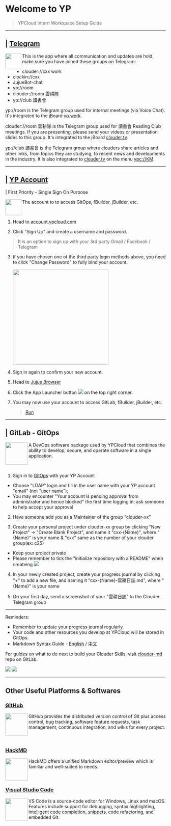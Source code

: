 # Welcome to YP
> YPCloud Intern Workspace Setup Guide

---

## | [Telegram](https://telegram.org/)

[<img align="left" height="50" src="https://user-images.githubusercontent.com/116076967/197924025-8a924016-4cd8-435b-8305-429ae37cfc36.png" />](https://telegram.org/)

This is the app where all communication and updates are hold,
<br>make sure you have joined these groups on Telegram:

* clouder://cxx work
* clockin://cxx
* JujueBot-chat
* yp://room
* clouder://room 雲耕隊
* yp://club 讀書會

yp://room is the Telegram group used for internal meetings (via Voice Chat). It's integrated to the jBoard [yp.work](https://jboard.ypcloud.com/?q=yp.work). 

clouder://room 雲耕隊 is the Telegram group used for 讀書會 Reading Club meetings. If you are presenting, please send your videos or presentation slides to this group. It's integrated to the jBoard [clouder.tv](https://jboard.ypcloud.com/?q=clouder.tv). 

yp://club 讀書會 is the Telegram group where clouders share articles and other links, from topics they are studying, to recent news and developments in the industry. It is also integrated to [clouder.tv](https://jboard.ypcloud.com/?q=clouder.tv) on the menu [ypc://KM](https://git.page/jj/board?qname=pagetg-km-url).

---

## | [YP Account](https://account.ypcloud.com/#/login) 
| First Priority - Single Sign On Purpose

[<img align="left" height="50" src="https://user-images.githubusercontent.com/116076967/197923800-e840dc33-8ede-4955-8b42-ae3fde4418a0.png" />](https://account.ypcloud.com/#/login)

The account to to access GitOps, fBuilder, jBuilder, etc.

<br>

1. Head to [account.ypcloud.com](https://account.ypcloud.com/#/login)

2. Click "Sign Up" and create a username and password.
  >  It is an option to sign up with your 3rd party Gmail / Facebook / Telegram

3. If you have chosen one of the third party login methods above, you need to  click "Change Password" to fully bind your account.
    
    [<img src="https://user-images.githubusercontent.com/116076967/197032230-e463c270-28a3-4510-8625-14bece013714.png" width=300 height=300>](https://jujue.app/browser)

4. Sign in again to confirm your new account.

5. Head to [Jujue Browser](https://jujue.app/browser)

6. Click the App Launcher button [![](https://i.imgur.com/3eNN7Er.png)](https://jujue.app/browser) on the top right corner.

7. You may now use your account to access GitLab, fBuilder, jBuilder, etc.
    > [Run](https://run.ypcloud.com)

---

## | GitLab - GitOps

[<img align="left" width="70" height="70" src="https://user-images.githubusercontent.com/116076967/197919454-437fcccc-1d13-4514-9db0-6ed0fa399b7b.png" />](https://gitlab.com/)

A DevOps software package used by YPCloud that combines the ability to develop, secure, and operate software in a single application.

<br>

1. Sign in to [GitOps](https://gitops.ypcloud.com) with your YP Account
- Choose "LDAP" login and fill in the user name with your YP account "email" (not "user name");
- You may encounter "Your account is pending approval from administrator and hence blocked" the first time logging in; ask someone to help accept your approval 

2. Have someone add you as a Maintainer of the group "clouder-xx"

3. Create your personal project under clouder-xx group by clicking "New Project" -> "Create Blank Project", and name it "cxx-{Name}", where "{Name}" is your name & "cxx" same as the number of your clouder group(ex: c25)
* Keep your project private
* Please remember to tick the "initialize repository with a README" when createing 
[![](https://i.imgur.com/H4ZX5na.png)](https://gitops.ypcloud.com/)

4. In your newly created project, create your progress journal by clicking "+" to add a new file, and naming it "cxx-{Name}-雲耕日誌.md", where "{Name}" is your name 

5. On your first day, send a screenshot of your "雲耕日誌" to the Clouder Telegram group

---

Reminders: 
* Remember to update your progress journal regularly.
* Your code and other resources you develop at YPCloud will be stored in GitOps.
* Markdown Syntax Guide - [English](https://www.markdownguide.org/basic-syntax/) / [中文](https://markdown.tw/) 

For guides on what to do next to build your Clouder Skills, visit [clouder-md](https://gitops.ypcloud.com/clouder-guide/clouder-md/) repo on GitLab. 

[![](https://i.imgur.com/FTdU6lQ.jpg)](https://www.ypcloud.com/)
[![](https://i.imgur.com/kR4cYiI.jpg)](https://www.ypcloud.com/)

---

## Other Useful Platforms & Softwares

### [GitHub](https://github.com/)

[<img align="left" width="70" height="70" src="https://user-images.githubusercontent.com/116076967/197919385-032a0699-0647-4db1-90a7-c96b748a5a50.png" />](https://github.com/)

GitHub provides the distributed version control of Git plus access control, bug tracking, software feature requests, task management, continuous integration, and wikis for every project.

<br>

### [HackMD](https://hackmd.io/)

[<img align="left" width="70" height="70" src="https://user-images.githubusercontent.com/116076967/197919788-47f36567-449e-473f-9f35-6afd7e853c44.png" />](https://hackmd.io/)

HackMD offers a unified Markdown editor/preview which is familiar and well-suited to needs.

<br>

### [Visual Studio Code](https://code.visualstudio.com/)

[<img align="left" width="70" height="70" src="https://user-images.githubusercontent.com/116076967/197925473-e5d9d103-61eb-4462-a329-12c24ffddf13.png" />](https://code.visualstudio.com/)

VS Code is a source-code editor for Windows, Linux and macOS. Features include support for debugging, syntax highlighting, intelligent code completion, snippets, code refactoring, and embedded Git.
